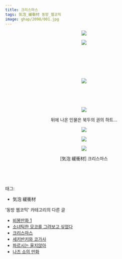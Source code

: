 ```yaml
---
title: 크리스마스
tags: 気泡_緩衝材 동방_웹코믹
image: ghap/2098/001.jpg
---
```

<div class="article">
<p style="text-align: center; clear: none; float: none;"><img src="{{ site.nasurl }}/ghap/2098/001.jpg"/></p>
<p style="text-align: center; clear: none; float: none;"><img src="{{ site.nasurl }}/ghap/2098/002.jpg"/></p>
<p style="text-align: center; clear: none; float: none;"><br/></p>
<p style="text-align: center; clear: none; float: none;"><br/></p>
<p style="text-align: center; clear: none; float: none;"><br/></p>
<p style="text-align: center; clear: none; float: none;"><img src="{{ site.nasurl }}/ghap/2098/003.jpg"/></p>
<p style="text-align: center; clear: none; float: none;"><br/></p>
<p style="text-align: center; clear: none; float: none;"><br/></p>
<p style="text-align: center; clear: none; float: none;"><img src="{{ site.nasurl }}/ghap/2098/004.jpg"/></p>
<p style="text-align: center; clear: none; float: none;">뒤에 나온 인물은 북두의 권의 하트...</p>
<p style="text-align: center; clear: none; float: none;"><img src="{{ site.nasurl }}/ghap/2098/005.jpg"/></p>
<p style="text-align: center; clear: none; float: none;"><img src="{{ site.nasurl }}/ghap/2098/006.jpg"/></p>
<p style="text-align: center; clear: none; float: none;"><img src="{{ site.nasurl }}/ghap/2098/007.jpg"/></p>
<p style="text-align: center; clear: none; float: none;">[気泡 緩衝材] 크리스마스</p>
<p style="text-align: center; clear: none; float: none;"><br/></p>
<p><br/></p>
</div><div class="tagTrail">
<p>태그: </p>
<ul>
<li>気泡 緩衝材</li>
</ul>
</div><div class="another">
<p>'동방 웹코믹' 카테고리의 다른 글</p>
<ul>
<li><a href="/2016-09-11-ghap_2107">비봉만화 1</a></li>
<li><a href="/2016-09-11-ghap_2103">소녀틱한 모코를 그려보고 싶었다</a></li>
<li><a href="/2016-09-10-ghap_2098">크리스마스</a></li>
<li><a href="/2016-09-10-ghap_2092">세키반키와 코가사</a></li>
<li><a href="/2016-09-09-ghap_2079">파르시는 울지않아</a></li>
<li><a href="/2016-09-09-ghap_2065">나즈 쇼의 만화</a></li>
</ul>
</div><div class="cb_module cb_fluid">
<div class="cb_wrt cb_profile">
</div><!-- commentList close -->
</div>